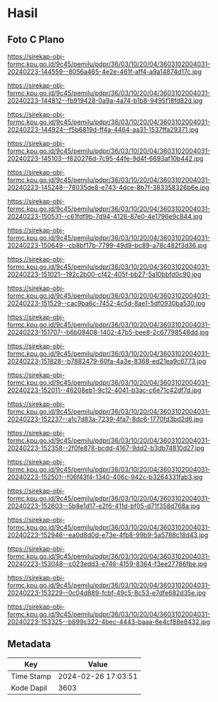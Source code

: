 # Hasil

## Foto C Plano

https://sirekap-obj-formc.kpu.go.id/9c45/pemilu/pdpr/36/03/10/20/04/3603102004031-20240223-144559--8056a465-4e2e-461f-aff4-a9a14874d17c.jpg

https://sirekap-obj-formc.kpu.go.id/9c45/pemilu/pdpr/36/03/10/20/04/3603102004031-20240223-144812--fb919428-0a9a-4a74-b1b8-9495f18fd82d.jpg

https://sirekap-obj-formc.kpu.go.id/9c45/pemilu/pdpr/36/03/10/20/04/3603102004031-20240223-144924--f5b6819d-ff4a-4464-aa31-1537ffa29371.jpg

https://sirekap-obj-formc.kpu.go.id/9c45/pemilu/pdpr/36/03/10/20/04/3603102004031-20240223-145103--f620276d-7c95-44fe-9d4f-6693af10b442.jpg

https://sirekap-obj-formc.kpu.go.id/9c45/pemilu/pdpr/36/03/10/20/04/3603102004031-20240223-145248--78035de8-e743-4dce-8b7f-383358326b6e.jpg

https://sirekap-obj-formc.kpu.go.id/9c45/pemilu/pdpr/36/03/10/20/04/3603102004031-20240223-150531--c61fdf9b-7d94-4126-87e0-4e1796e9c844.jpg

https://sirekap-obj-formc.kpu.go.id/9c45/pemilu/pdpr/36/03/10/20/04/3603102004031-20240223-150649--cb8bf17b-7799-49d9-bc89-a78c482f3d36.jpg

https://sirekap-obj-formc.kpu.go.id/9c45/pemilu/pdpr/36/03/10/20/04/3603102004031-20240223-151021--192c2b00-cf42-405f-bb27-5a10bbfd0c90.jpg

https://sirekap-obj-formc.kpu.go.id/9c45/pemilu/pdpr/36/03/10/20/04/3603102004031-20240223-151529--cac9ba6c-7452-4c5d-8ae1-5df0930ba530.jpg

https://sirekap-obj-formc.kpu.go.id/9c45/pemilu/pdpr/36/03/10/20/04/3603102004031-20240223-151707--b6b09408-1402-47b5-bee8-2c67798548dd.jpg

https://sirekap-obj-formc.kpu.go.id/9c45/pemilu/pdpr/36/03/10/20/04/3603102004031-20240223-151828--b7882479-60fa-4a3e-8368-ed21ea9c6773.jpg

https://sirekap-obj-formc.kpu.go.id/9c45/pemilu/pdpr/36/03/10/20/04/3603102004031-20240223-152011--46208eb1-9c12-4041-b3ac-c6e71c42df7d.jpg

https://sirekap-obj-formc.kpu.go.id/9c45/pemilu/pdpr/36/03/10/20/04/3603102004031-20240223-152237--a1c7d83a-7239-4fa7-8dc6-1770fd3bd2d6.jpg

https://sirekap-obj-formc.kpu.go.id/9c45/pemilu/pdpr/36/03/10/20/04/3603102004031-20240223-152358--2f0fe878-bcdd-4167-9dd2-b3db74810d27.jpg

https://sirekap-obj-formc.kpu.go.id/9c45/pemilu/pdpr/36/03/10/20/04/3603102004031-20240223-152501--f06f43f4-1340-406c-942c-b3264331fab3.jpg

https://sirekap-obj-formc.kpu.go.id/9c45/pemilu/pdpr/36/03/10/20/04/3603102004031-20240223-152603--5b8e1d17-e2f6-411d-bf05-d71f358d768a.jpg

https://sirekap-obj-formc.kpu.go.id/9c45/pemilu/pdpr/36/03/10/20/04/3603102004031-20240223-152946--ea0d8d0d-e73e-4fb8-99b9-5a5788c18d43.jpg

https://sirekap-obj-formc.kpu.go.id/9c45/pemilu/pdpr/36/03/10/20/04/3603102004031-20240223-153048--c023edd3-e746-4159-8364-f3ee27786fbe.jpg

https://sirekap-obj-formc.kpu.go.id/9c45/pemilu/pdpr/36/03/10/20/04/3603102004031-20240223-153229--0c04d889-fcbf-49c5-8c53-e7dfe682d35e.jpg

https://sirekap-obj-formc.kpu.go.id/9c45/pemilu/pdpr/36/03/10/20/04/3603102004031-20240223-153325--b899c322-4bec-4443-baaa-6e4cf88e8432.jpg


## Metadata

| Key        | Value               |
| ---------- | ------------------- |
| Time Stamp | 2024-02-26 17:03:51 |
| Kode Dapil | 3603                |



